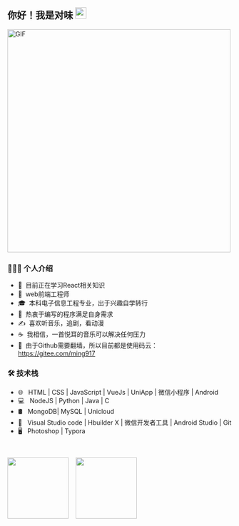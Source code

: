 <h2> 你好！我是对味 <img src="https://gitee.com/ming917/image-store/raw/master/website-navigation/Hi_1616916362768.gif" width="25"></h2>
<img align="center" alt="GIF" src="https://gitee.com/ming917/image-store/raw/master/website-navigation/gif3_1616916403309.gif" width="500"/>

<h3> 👨🏻‍💻 个人介绍 </h3>

- 🔭 &nbsp;目前正在学习React相关知识
- 💼 &nbsp;web前端工程师
- 🎓 &nbsp;本科电子信息工程专业，出于兴趣自学转行
- 🌱 &nbsp;热衷于编写的程序满足自身需求
- ✍️ &nbsp;喜欢听音乐，追剧，看动漫
- ☕ &nbsp;我相信，一首悦耳的音乐可以解决任何压力
- 💬 &nbsp;由于Github需要翻墙，所以目前都是使用码云：https://gitee.com/ming917

<h3>🛠 技术栈</h3>

- 🌐 &nbsp; HTML | CSS | JavaScript | VueJs | UniApp | 微信小程序 | Android
- 💻 &nbsp; NodeJS | Python | Java | C 
- 🛢 &nbsp; MongoDB| MySQL | Unicloud
- 🔧 &nbsp; Visual Studio code | Hbuilder X | 微信开发者工具 | Android Studio | Git
- 🖥 &nbsp; Photoshop | Typora

<br/>

<img height="137px" src="https://github-readme-stats.vercel.app/api?username=ming917&hide_title=true&bg_color=0,8BC6EC,9599E2&&hide_border=true&include_all_commits=true&show_icons=true&count_private=true&locale=cn" alt="">&nbsp;&nbsp;&nbsp;&nbsp;<img height="137px" src="https://github-readme-stats.vercel.app/api/top-langs/?username=ming917&layout=compact&hide_title=true&bg_color=bg_color=0,8BC6EC,9599E2&hide_border=true&locale=cn" alt="">
